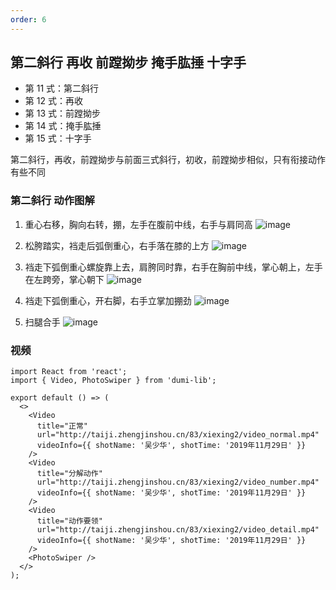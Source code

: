 ```yaml
---
order: 6
---
```


## 第二斜行 再收 前蹚拗步 掩手肱捶 十字手

- 第 11 式：第二斜行
- 第 12 式：再收
- 第 13 式：前蹚拗步
- 第 14 式：掩手肱捶
- 第 15 式：十字手

第二斜行，再收，前蹚拗步与前面三式斜行，初收，前蹚拗步相似，只有衔接动作有些不同

### 第二斜行 动作图解

1. 重心右移，胸向右转，掤，左手在腹前中线，右手与肩同高
   ![image](http://taiji.zhengjinshou.cn/other/loading.png#imgId=83/xiexing2/142418.jpg)

2. 松胯踏实，裆走后弧倒重心，右手落在膝的上方
   ![image](http://taiji.zhengjinshou.cn/other/loading.png#imgId=83/xiexing2/142423.jpg)

3. 裆走下弧倒重心螺旋靠上去，肩胯同时靠，右手在胸前中线，掌心朝上，左手在左跨旁，掌心朝下
   ![image](http://taiji.zhengjinshou.cn/other/loading.png#imgId=83/xiexing2/142427.jpg)

4. 裆走下弧倒重心，开右脚，右手立掌加掤劲
   ![image](http://taiji.zhengjinshou.cn/other/loading.png#imgId=83/xiexing2/142433.jpg)

5. 扫腿合手
   ![image](http://taiji.zhengjinshou.cn/other/loading.png#imgId=83/xiexing2/142437.jpg)

### 视频

```tsx | inline
import React from 'react';
import { Video, PhotoSwiper } from 'dumi-lib';

export default () => (
  <>
    <Video
      title="正常"
      url="http://taiji.zhengjinshou.cn/83/xiexing2/video_normal.mp4"
      videoInfo={{ shotName: '吴少华', shotTime: '2019年11月29日' }}
    />
    <Video
      title="分解动作"
      url="http://taiji.zhengjinshou.cn/83/xiexing2/video_number.mp4"
      videoInfo={{ shotName: '吴少华', shotTime: '2019年11月29日' }}
    />
    <Video
      title="动作要领"
      url="http://taiji.zhengjinshou.cn/83/xiexing2/video_detail.mp4"
      videoInfo={{ shotName: '吴少华', shotTime: '2019年11月29日' }}
    />
    <PhotoSwiper />
  </>
);
```
